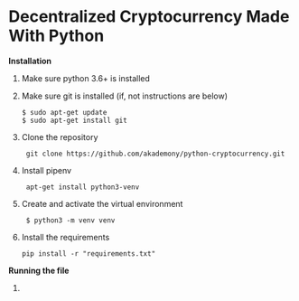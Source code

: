 # Decentralized Cryptocurrency Made With Python

**Installation**

1.  Make sure python 3.6+ is installed
2.  Make sure git is installed (if, not instructions are below)

		$ sudo apt-get update
		$ sudo apt-get install git

3. Clone the repository

		git clone https://github.com/akademony/python-cryptocurrency.git

4. Install pipenv

		apt-get install python3-venv

6. Create and activate the virtual environment

		$ python3 -m venv venv 

	
7.  Install the requirements

		pip install -r "requirements.txt"

**Running the file**

1.